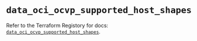 # `data_oci_ocvp_supported_host_shapes`

Refer to the Terraform Registory for docs: [`data_oci_ocvp_supported_host_shapes`](https://registry.terraform.io/providers/oracle/oci/6.18.0/docs/data-sources/ocvp_supported_host_shapes).

